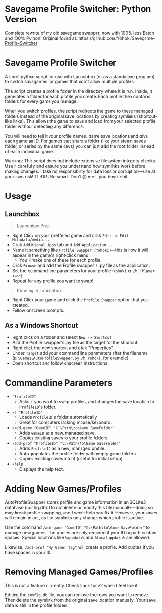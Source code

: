 # Savegame Profile Switcher: Python Version
Complete rewrite of my old savegame swapper, now with 100% less Batch and 100% Python!
Original found at: https://github.com/Yohoki/Savegame-Profile-Switcher

# Savegame Profile Switcher
A small python script for use with Launchbox (or as a standalone program) to switch savegames for games that don't allow multiple profiles.

The script creates a profile folder in the directory where it is run. Inside, it generates a folder for each profile you create. Each profile then contains folders for every game you manage.

When you switch profiles, the script redirects the game to these managed folders instead of the original save locations by creating symlinks (shortcut-like links). This allows the game to save and load from your selected profile folder without detecting any difference.

You will need to tell it your profile names, game save locations and give each game an ID. For games that share a folder (like your steam saves folder, or series by the same devs) you can just add the root folder instead of each individual game.

Warning: This script does not include extensive filesystem integrity checks. Use it carefully and ensure you understand how symlinks work before making changes. I take no responsibility for data loss or corruption—use at your own risk!
TL;DR : Be smart. Don't @ me if you break shit.

# Usage
## Launchbox
> Launchbox Prep
- Right Click on your preffered game and click `Edit -> Edit Metadata/media...`
- Click `Additional Apps` tab and `Add Application...`
- Name it something like `Profile Swapper (Yohoki)`—this is how it will appear in the game's right-click menu.
  - You'll make one of these for each profile.
- Click `Browse` and add the Profile swapper's .py file as the application.
- Set the command line parameters for your profile (`Yohoki` or `/h "Player Two"`)
- Repeat for any profile you want to swap!
> Running in Launchbox
- Right Click your game and click the `Profile Swapper` option that you created.
- Follow onscreen prompts.

## As a Windows Shortcut
- Right click on a folder and select `New -> Shortcut`
- Add the Profile swapper's .py file as the target for the shortcut.
- Right click the new shortcut and click "Properties"
- Under `Target` add your command line parameters after the filename (`D:\Games\AutoProfileSwapper.py /h Yohoki`, for example)
- Open shortcut and follow onscreen instructions.

# Commandline Parameters
- `"ProfileID"`
  - Asks if you want to swap profiles, and changes the save location to `ProfileID`'s folder.
- `/h "ProfileID"`
  - Loads `ProfileID`'s folder automatically
  - Great for computers lacking mouse/keyboard.
- `/add-game "GameID" "C:\Path\to\Game SaveFolder"`
  - Adds `GameID` as a new, managed save.
  - Copies existing saves to your profile folders.
- `/add-prof "ProfileID" "C:\Path\to\Game SaveFolder"`
  - Adds `ProfileID` as a new, managed profile.
  - Auto-populates the profile folder with empty game folders.
  - Copies existing saves into it (useful for initial setup).
- `/help`
  - Displays the help text.

# Adding New Games/Profiles
AutoProfileSwapper stores profile and game information in an SQLite3 database (config.db). Do not delete or modify this file manually—doing so may break profile swapping, and I won’t help you fix it. However, your saves will remain intact, as the symlinks only change which profile is active.

Use the command `/add-game "GameID" "C:\Path\to\Game SaveFolder"` to manage new games. The quotes are only required if your ID or path contain spaces. Special locations like `%appdata%` and `%localappdata%` are allowed.

Likewise, `/add-prof "My Gamer Tag"` will create a profile. Add quotes if you have spaces in your ID.

# Removing Managed Games/Profiles
This is not a feature currently. Check back for v2 when I feel like it.

Editing the `config.db` file, you can remove the rows you want to remove. Then delete the symlink from the original save location manually. Your save data is still in the profile folders.
